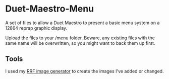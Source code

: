 # Duet-Maestro-Menu

A set of files to allow a Duet Maestro to present a basic menu system on a 12864 reprap graphic display.

Upload the files to your /menu folder. Beware, any existing files with the same name will be overwritten, so you might want to back them up first.

## Tools

I used my [RRF image generator](https://github.com/jameswood/RepRapFirmware-Image-Tools) to create the images I've added or changed.
